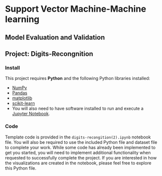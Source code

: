 # Support Vector Machine-Machine learning
## Model Evaluation and Validation
## Project: Digits-Recongnition

### Install

This project requires **Python** and the following Python libraries installed:

- [NumPy](http://www.numpy.org/)
- [Pandas](http://pandas.pydata.org/)
- [matplotlib](http://matplotlib.org/)
- [scikit-learn](http://scikit-learn.org/stable/)
- You will also need to have software installed to run and execute a [Jupyter Notebook](http://jupyter.org/install.html).

### Code
Template code is provided in the `digits-recongition(2).ipynb` notebook file. You will also be required to use the included Python file and dataset file to complete your work. While some code has already been implemented to get you started, you will need to implement additional functionality when requested to successfully complete the project. If you are interested in how the visualizations are created in the notebook, please feel free to explore this Python file.
